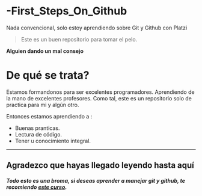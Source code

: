 # -First_Steps_On_Github
Nada convencional, solo estoy aprendiendo sobre Git y Github con Platzi

> Este es un buen repositorio para tomar el pelo.

**Alguien dando un mal consejo**

# De qué se trata?

Estamos formandonos para ser excelentes programadores. Aprendiendo de la mano de excelentes profesores. Como tal, este es un repositorio solo de practica para mi y algún otro.

Entonces estamos aprendiendo a :
- Buenas pranticas.
- Lectura de código.
- Tener u conocimiento integral.


------------

## Agradezco que hayas llegado leyendo hasta aquí

##### Todo esto es una broma, si deseas aprender a manejar git y github, te recomiendo [este curso](https://platzi.com/clases/git-github/ "este curso").
